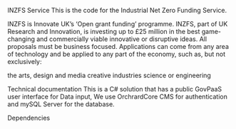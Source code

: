 INZFS Service
This is the code for the Industrial Net Zero Funding Service.

INZFS is Innovate UK’s ‘Open grant funding’ programme.
INZFS, part of UK Research and Innovation, is investing up to £25 million in the best game-changing and commercially viable innovative or disruptive ideas. All proposals must be business focused.
Applications can come from any area of technology and be applied to any part of the economy, such as, but not exclusively:

the arts, design and media
creative industries
science or engineering

Technical documentation
This is a C# solution that has a public GovPaaS user interface for Data input,  We use OrchrardCore CMS for authentication and mySQL Server for the database.

Dependencies

